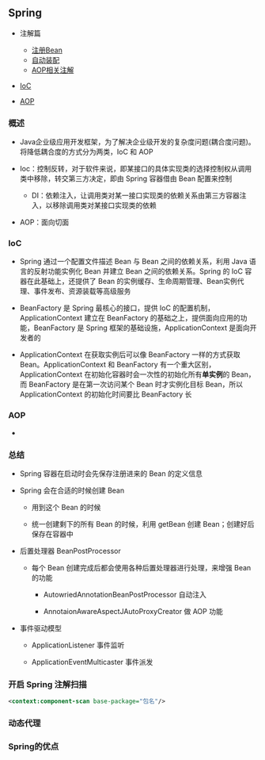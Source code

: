 ## Spring 

- 注解篇
    - [注册Bean](https://github.com/SeekerandLo/Java-Note/blob/master/web%E6%A1%86%E6%9E%B6/Spring/Annotate/%E6%B3%A8%E5%86%8CBean.md)
    - [自动装配](https://github.com/SeekerandLo/Java-Note/blob/master/web%E6%A1%86%E6%9E%B6/Spring/Annotate/%E8%87%AA%E5%8A%A8%E8%A3%85%E9%85%8D.md)
    - [AOP相关注解]() 

- [IoC]()

- [AOP]()

### 概述
- Java企业级应用开发框架，为了解决企业级开发的复杂度问题(耦合度问题)。将降低耦合度的方式分为两类，IoC 和 AOP

- Ioc：控制反转，对于软件来说，即某接口的具体实现类的选择控制权从调用类中移除，转交第三方决定，即由 Spring 容器借由 Bean 配置来控制
    - DI：依赖注入，让调用类对某一接口实现类的依赖关系由第三方容器注入，以移除调用类对某接口实现类的依赖

- AOP：面向切面



### IoC

- Spring 通过一个配置文件描述 Bean 与 Bean 之间的依赖关系，利用 Java 语言的反射功能实例化 Bean 并建立 Bean 之间的依赖关系。Spring 的 IoC 容器在此基础上，还提供了 Bean 的实例缓存、生命周期管理、Bean实例代理、事件发布、资源装载等高级服务

- BeanFactory 是 Spring 最核心的接口，提供 IoC 的配置机制，ApplicationContext 建立在 BeanFactory 的基础之上，提供面向应用的功能，BeanFactory 是 Spring 框架的基础设施，ApplicationContext 是面向开发者的    

- ApplicationContext 在获取实例后可以像 BeanFactory 一样的方式获取 Bean。ApplicationContext 和 BeanFactory 有一个重大区别，ApplicationContext 在初始化容器时会一次性的初始化所有**单实例**的 Bean，而 BeanFactory 是在第一次访问某个 Bean 时才实例化目标 Bean，所以 ApplicationContext 的初始化时间要比 BeanFactory 长

### AOP

- 

### 总结

- Spring 容器在启动时会先保存注册进来的 Bean 的定义信息

- Spring 会在合适的时候创建 Bean 
    - 用到这个 Bean 的时候

    - 统一创建剩下的所有 Bean 的时候，利用 getBean 创建 Bean；创建好后保存在容器中

- 后置处理器 BeanPostProcessor

    - 每个 Bean 创建完成后都会使用各种后置处理器进行处理，来增强 Bean 的功能
        - AutowriedAnnotationBeanPostProcessor 自动注入

        - AnnotaionAwareAspectJAutoProxyCreator 做 AOP 功能

- 事件驱动模型
    - ApplicationListener 事件监听

    - ApplicationEventMulticaster 事件派发


### 开启 Spring 注解扫描
```xml
<context:component-scan base-package="包名"/>
```

### 动态代理

### Spring的优点
